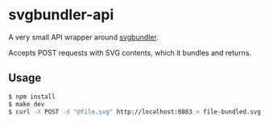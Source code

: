 # svgbundler-api

A very small API wrapper around
[svgbundler](https://github.com/ca-la/svgbundler).

Accepts POST requests with SVG contents, which it bundles and returns.

## Usage

```bash
$ npm install
$ make dev
$ curl -X POST -d "@file.svg" http://localhost:8083 > file-bundled.svg

```
